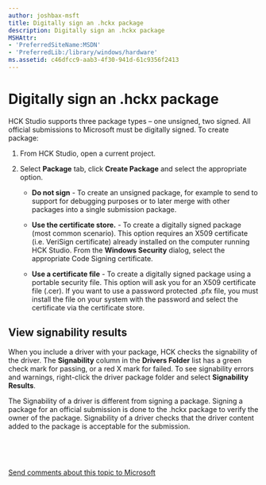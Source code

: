 ```yaml
---
author: joshbax-msft
title: Digitally sign an .hckx package
description: Digitally sign an .hckx package
MSHAttr:
- 'PreferredSiteName:MSDN'
- 'PreferredLib:/library/windows/hardware'
ms.assetid: c46dfcc9-aab3-4f30-941d-61c9356f2413
---
```


# Digitally sign an .hckx package


HCK Studio supports three package types – one unsigned, two signed. All official submissions to Microsoft must be digitally signed. To create package:

1.  From HCK Studio, open a current project.

2.  Select **Package** tab, click **Create Package** and select the appropriate option.

    -   **Do not sign** - To create an unsigned package, for example to send to support for debugging purposes or to later merge with other packages into a single submission package.

    -   **Use the certificate store.** - To create a digitally signed package (most common scenario). This option requires an X509 certificate (i.e. VeriSign certificate) already installed on the computer running HCK Studio. From the **Windows Security** dialog, select the appropriate Code Signing certificate.

    -   **Use a certificate file** - To create a digitally signed package using a portable security file. This option will ask you for an X509 certificate file (.cer). If you want to use a password protected .pfx file, you must install the file on your system with the password and select the certificate via the certificate store.

## View signability results


When you include a driver with your package, HCK checks the signability of the driver. The **Signability** column in the **Drivers Folder** list has a green check mark for passing, or a red X mark for failed. To see signability errors and warnings, right-click the driver package folder and select **Signability Results**.

The Signability of a driver is different from signing a package. Signing a package for an official submission is done to the .hckx package to verify the owner of the package. Signability of a driver checks that the driver content added to the package is acceptable for the submission.

 

 

[Send comments about this topic to Microsoft](mailto:wsddocfb@microsoft.com?subject=Documentation%20feedback%20%5Bp_hck\p_hck%5D:%20Digitally%20sign%20an%20.hckx%20package%20%20RELEASE:%20%284/27/2016%29&body=%0A%0APRIVACY%20STATEMENT%0A%0AWe%20use%20your%20feedback%20to%20improve%20the%20documentation.%20We%20don't%20use%20your%20email%20address%20for%20any%20other%20purpose,%20and%20we'll%20remove%20your%20email%20address%20from%20our%20system%20after%20the%20issue%20that%20you're%20reporting%20is%20fixed.%20While%20we're%20working%20to%20fix%20this%20issue,%20we%20might%20send%20you%20an%20email%20message%20to%20ask%20for%20more%20info.%20Later,%20we%20might%20also%20send%20you%20an%20email%20message%20to%20let%20you%20know%20that%20we've%20addressed%20your%20feedback.%0A%0AFor%20more%20info%20about%20Microsoft's%20privacy%20policy,%20see%20http://privacy.microsoft.com/default.aspx. "Send comments about this topic to Microsoft")




